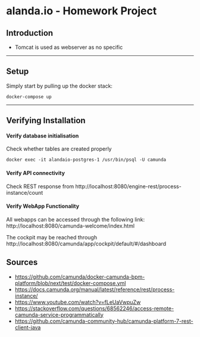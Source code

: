 # alanda.io - Homework Project

## Introduction

- Tomcat is used as webserver as no specific

---

## Setup

 Simply start by pulling up the docker stack:

    docker-compose up

---

## Verifying Installation

#### Verify database initialisation

Check whether tables are created properly

    docker exec -it alandaio-postgres-1 /usr/bin/psql -U camunda

#### Verify API connectivity

Check REST response from http://localhost:8080/engine-rest/process-instance/count


#### Verify WebApp Functionality

All webapps can be accessed through the following link: http://localhost:8080/camunda-welcome/index.html

The cockpit may be reached through http://localhost:8080/camunda/app/cockpit/default/#/dashboard

## Sources
- https://github.com/camunda/docker-camunda-bpm-platform/blob/next/test/docker-compose.yml
- https://docs.camunda.org/manual/latest/reference/rest/process-instance/
- https://www.youtube.com/watch?v=fLeUaVwpuZw
- https://stackoverflow.com/questions/68562246/access-remote-camunda-service-programmatically
- https://github.com/camunda-community-hub/camunda-platform-7-rest-client-java